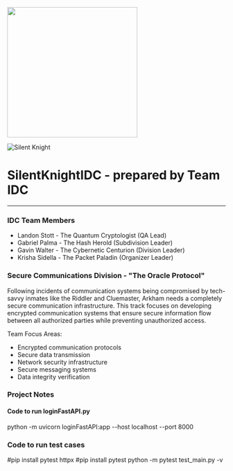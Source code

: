 <img src="https://github.com/user-attachments/assets/3bfcbf7e-a683-4adb-a3bc-ab78fe8995cf" width="300">

![Silent Knight](https://github.com/user-attachments/assets/771c89cf-03d4-4d41-aaba-f87b7f7a01b8)
# SilentKnightIDC - prepared by Team IDC
---

### IDC Team Members
- Landon Stott - The Quantum Cryptologist (QA Lead)
- Gabriel Palma - The Hash Herold (Subdivision Leader)
- Gavin Walter - The Cybernetic Centurion (Division Leader)
- Krisha Sidella - The Packet Paladin (Organizer Leader)

### Secure Communications Division - "The Oracle Protocol" 

Following incidents of communication systems being compromised by tech-savvy inmates like the Riddler and
Cluemaster, Arkham needs a completely secure communication infrastructure. This track focuses on developing
encrypted communication systems that ensure secure information flow between all authorized parties while
preventing unauthorized access.

Team Focus Areas:
* Encrypted communication protocols
* Secure data transmission
* Network security infrastructure
* Secure messaging systems
* Data integrity verification

### Project Notes

#### Code to run loginFastAPI.py
python -m uvicorn loginFastAPI:app --host localhost --port 8000

### Code to run test cases 
#pip install pytest httpx
#pip install pytest
python -m pytest test_main.py -v
